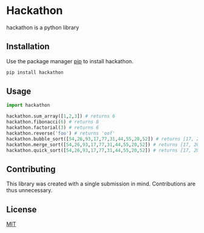 # Hackathon

hackathon is a python library 

## Installation

Use the package manager [pip](https://pip.pypa.io/en/stable/) to install hackathon.

```bash
pip install hackathon
```

## Usage

```python
import hackathon

hackathon.sum_array([1,2,3]) # returns 6
hackathon.fibonacci(6) # returns 8
hackathon.factorial(3) # returns 6
hackathon.reverse('foo') # returns 'oof'
hackathon.bubble_sort([54,26,93,17,77,31,44,55,20,52]) # returns [17, 20, 26, 31, 44, 52, 54, 55, 77, 93]
hackathon.merge_sort([54,26,93,17,77,31,44,55,20,52]) # returns [17, 20, 26, 31, 44, 52, 54, 55, 77, 93]
hackathon.quick_sort([54,26,93,17,77,31,44,55,20,52]) # returns [17, 20, 26, 31, 44, 52, 54, 55, 77, 93]
```

## Contributing
This library was created with a single submission in mind. Contributions are thus unnecessary.

## License
[MIT](https://choosealicense.com/licenses/mit/)